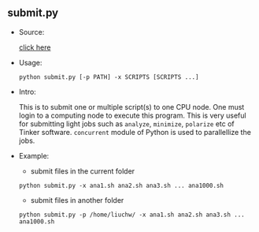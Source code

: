 ## submit.py

* Source:

	[click here](https://github.com/leucinw/ComputTools/tree/master/src/submit.py)

* Usage:

	```shell
	python submit.py [-p PATH] -x SCRIPTS [SCRIPTS ...]
	```
* Intro:

	This is to submit one or multiple script(s) to one CPU node. One must login to a computing node to execute this program. This is very useful for submitting light jobs such as `analyze`, `minimize`, `polarize` etc of Tinker software. `concurrent` module of Python is used to parallellize the jobs.

* Example:
	
	* submit files in the current folder
	```shell
	python submit.py -x ana1.sh ana2.sh ana3.sh ... ana1000.sh 
	```

	* submit files in another folder
	```shell
	python submit.py -p /home/liuchw/ -x ana1.sh ana2.sh ana3.sh ... ana1000.sh 
	```

